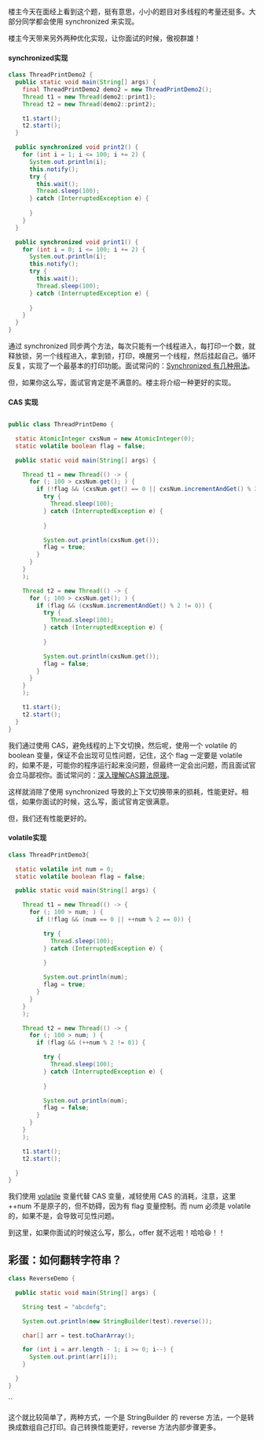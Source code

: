 楼主今天在面经上看到这个题，挺有意思，小小的题目对多线程的考量还挺多。大部分同学都会使用 synchronized 来实现。



楼主今天带来另外两种优化实现，让你面试的时候，傲视群雄！





#### synchronized实现





```java
class ThreadPrintDemo2 {
  public static void main(String[] args) {
    final ThreadPrintDemo2 demo2 = new ThreadPrintDemo2();
    Thread t1 = new Thread(demo2::print1);
    Thread t2 = new Thread(demo2::print2);

    t1.start();
    t2.start();
  }

  public synchronized void print2() {
    for (int i = 1; i <= 100; i += 2) {
      System.out.println(i);
      this.notify();
      try {
        this.wait();
        Thread.sleep(100);
      } catch (InterruptedException e) {
        
      }
    }
  }

  public synchronized void print1() {
    for (int i = 0; i <= 100; i += 2) {
      System.out.println(i);
      this.notify();
      try {
        this.wait();
        Thread.sleep(100);
      } catch (InterruptedException e) {
        
      }
    }
  }
}
```

通过 synchronized 同步两个方法，每次只能有一个线程进入，每打印一个数，就释放锁，另一个线程进入，拿到锁，打印，唤醒另一个线程，然后挂起自己。循环反复，实现了一个最基本的打印功能。面试常问的：[Synchronized 有几种用法](http://mp.weixin.qq.com/s?__biz=MzI3ODcxMzQzMw==&mid=2247487913&idx=2&sn=318f4cbbde0669bd8c62af3501d2c915&chksm=eb53949fdc241d89be6b54cb3db4e7367a3ac4894c2911ac3fa236708dfb0360355660fb0ca4&scene=21#wechat_redirect)。

但，如果你这么写，面试官肯定是不满意的。楼主将介绍一种更好的实现。





#### CAS 实现

##  

```java
public class ThreadPrintDemo {

  static AtomicInteger cxsNum = new AtomicInteger(0);
  static volatile boolean flag = false;

  public static void main(String[] args) {

    Thread t1 = new Thread(() -> {
      for (; 100 > cxsNum.get(); ) {
        if (!flag && (cxsNum.get() == 0 || cxsNum.incrementAndGet() % 2 == 0)) {
          try {
            Thread.sleep(100);
          } catch (InterruptedException e) {
            
          }

          System.out.println(cxsNum.get());
          flag = true;
        }
      }
    }
    );

    Thread t2 = new Thread(() -> {
      for (; 100 > cxsNum.get(); ) {
        if (flag && (cxsNum.incrementAndGet() % 2 != 0)) {
          try {
            Thread.sleep(100);
          } catch (InterruptedException e) {
            
          }

          System.out.println(cxsNum.get());
          flag = false;
        }
      }
    }
    );

    t1.start();
    t2.start();
  }
}
```

我们通过使用 CAS，避免线程的上下文切换，然后呢，使用一个 volatile 的 boolean 变量，保证不会出现可见性问题，记住，这个 flag 一定要是 volatile 的，如果不是，可能你的程序运行起来没问题，但最终一定会出问题，而且面试官会立马鄙视你。面试常问的：[深入理解CAS算法原理](http://mp.weixin.qq.com/s?__biz=MzI3ODcxMzQzMw==&mid=2247483728&idx=1&sn=3d734dc972a244891406cfbc443eabed&chksm=eb538466dc240d7033b889665b579a490266b8c8f1e7a08da35f67ca484dad19503e8b230e05&scene=21#wechat_redirect)。

这样就消除了使用 synchronized 导致的上下文切换带来的损耗，性能更好。相信，如果你面试的时候，这么写，面试官肯定很满意。

但，我们还有性能更好的。



#### volatile实现



```java
class ThreadPrintDemo3{

  static volatile int num = 0;
  static volatile boolean flag = false;

  public static void main(String[] args) {

    Thread t1 = new Thread(() -> {
      for (; 100 > num; ) {
        if (!flag && (num == 0 || ++num % 2 == 0)) {

          try {
            Thread.sleep(100);
          } catch (InterruptedException e) {
            
          }

          System.out.println(num);
          flag = true;
        }
      }
    }
    );

    Thread t2 = new Thread(() -> {
      for (; 100 > num; ) {
        if (flag && (++num % 2 != 0)) {

          try {
            Thread.sleep(100);
          } catch (InterruptedException e) {
            
          }

          System.out.println(num);
          flag = false;
        }
      }
    }
    );

    t1.start();
    t2.start();

  }
}
```

我们使用 [volatile](http://mp.weixin.qq.com/s?__biz=MzI3ODcxMzQzMw==&mid=2247483916&idx=1&sn=89daf388da0d6fe40dc54e9a4018baeb&chksm=eb53873adc240e2cf55400f3261228d08fc943c4f196566e995681549c47630b70ac01b75031&scene=21#wechat_redirect) 变量代替 CAS 变量，减轻使用 CAS 的消耗，注意，这里 ++num 不是原子的，但不妨碍，因为有 flag 变量控制。而 num 必须是 volatile 的，如果不是，会导致可见性问题。

到这里，如果你面试的时候这么写，那么，offer 就不远啦！哈哈😆！！

## **彩蛋：如何翻转字符串？**



```java
class ReverseDemo {

  public static void main(String[] args) {

    String test = "abcdefg";

    System.out.println(new StringBuilder(test).reverse());

    char[] arr = test.toCharArray();

    for (int i = arr.length - 1; i >= 0; i--) {
      System.out.print(arr[i]);
    }

  }
}
```

``

这个就比较简单了，两种方式，一个是 StringBuilder 的 reverse 方法，一个是转换成数组自己打印。自己转换性能更好，reverse 方法内部步骤更多。